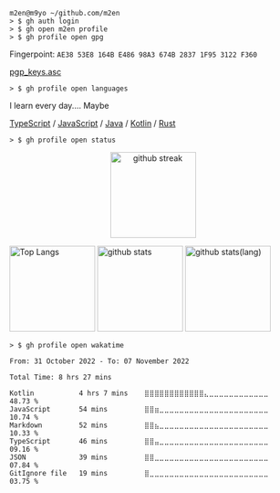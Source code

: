 ```shell
m2en@m9yo ~/github.com/m2en
> $ gh auth login
> $ gh open m2en profile
> $ gh profile open gpg
```

Fingerpoint: `AE38 53E8 164B E486 98A3 674B 2837 1F95 3122 F360`

[pgp_keys.asc](https://keybase.io/m2en/pgp_keys.asc?fingerprint=ae3853e8164be48698a3674b28371f953122f360)

```shell
> $ gh profile open languages
```

I learn every day.... Maybe

[TypeScript](https://www.typescriptlang.org/) /
[JavaScript](https://developer.mozilla.org/en-US/docs/Web/JavaScript) /
[Java](https://www.java.com/en/) / [Kotlin](https://kotlinlang.org/) /
[Rust](https://www.rust-lang.org/)

```shell
> $ gh profile open status
```

<p align="center">

<img alt="github streak" height="150px" src="https://github-readme-streak-stats.herokuapp.com/?user=m2en" />

</p>

<img alt="Top Langs" height="150px" src="https://github-readme-stats.vercel.app/api?username=m2en&show_icons=true&count_private=true&theme=material-palenight" />
<img alt="github stats" height="150px" src="https://github-readme-stats.vercel.app/api/top-langs/?username=m2en&layout=compact&theme=material-palenight" />
<img alt="github stats(lang)" height="150px" src="https://github-profile-trophy.vercel.app/?username=m2en&theme=dracula&row=1&column=8&exclude_repo=dotfiles&hide=Shell" />

```shell
> $ gh profile open wakatime
```

<!--自動更新です。週末に行こなわれます。手動更新するにはActionsページから `Runs workflows` を選んでください。: https://github.com/m2en/m2en/actions/workflows/wakatime.yml -->

<!--START_SECTION:waka-->

```text
From: 31 October 2022 - To: 07 November 2022

Total Time: 8 hrs 27 mins

Kotlin           4 hrs 7 mins    ⣿⣿⣿⣿⣿⣿⣿⣿⣿⣿⣿⣿⣄⣀⣀⣀⣀⣀⣀⣀⣀⣀⣀⣀⣀   48.73 %
JavaScript       54 mins         ⣿⣿⣶⣀⣀⣀⣀⣀⣀⣀⣀⣀⣀⣀⣀⣀⣀⣀⣀⣀⣀⣀⣀⣀⣀   10.74 %
Markdown         52 mins         ⣿⣿⣦⣀⣀⣀⣀⣀⣀⣀⣀⣀⣀⣀⣀⣀⣀⣀⣀⣀⣀⣀⣀⣀⣀   10.33 %
TypeScript       46 mins         ⣿⣿⣤⣀⣀⣀⣀⣀⣀⣀⣀⣀⣀⣀⣀⣀⣀⣀⣀⣀⣀⣀⣀⣀⣀   09.16 %
JSON             39 mins         ⣿⣿⣀⣀⣀⣀⣀⣀⣀⣀⣀⣀⣀⣀⣀⣀⣀⣀⣀⣀⣀⣀⣀⣀⣀   07.84 %
GitIgnore file   19 mins         ⣿⣀⣀⣀⣀⣀⣀⣀⣀⣀⣀⣀⣀⣀⣀⣀⣀⣀⣀⣀⣀⣀⣀⣀⣀   03.75 %
```

<!--END_SECTION:waka-->
